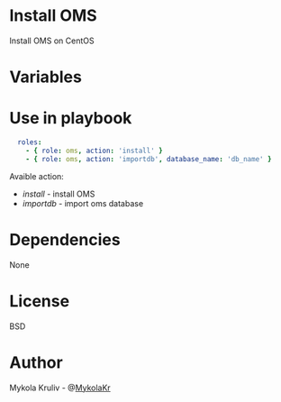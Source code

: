 # Install OMS

Install OMS on CentOS

# Variables


# Use in playbook

```yaml
  roles:
    - { role: oms, action: 'install' }
    - { role: oms, action: 'importdb', database_name: 'db_name' }
```
                                                                                
Avaible action:

- *install* - install OMS
- *importdb* - import oms  database

# Dependencies

None

# License 

BSD

# Author

Mykola Kruliv - @[MykolaKr](https://github.com/MykolaKr)

